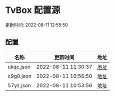 
# TvBox 配置源

更新时间: 2022-08-11 12:55:50


## 配置

|   名称  | 更新时间  |地址  |
|  ----  | ----  |----  |
|  ukqc.json | 2022-08-11 11:30:37 |[地址](https://box.okeybox.top/tv/ukqc.json) |
|  c9g8.json | 2022-08-11 10:56:50 |[地址](https://box.okeybox.top/tv/c9g8.json) |
|  57yz.json | 2022-08-11 10:53:56 |[地址](https://box.okeybox.top/tv/57yz.json) |
  
    